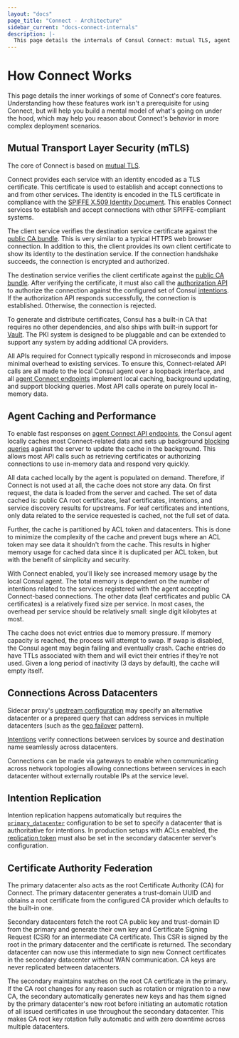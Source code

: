 ```yaml
---
layout: "docs"
page_title: "Connect - Architecture"
sidebar_current: "docs-connect-internals"
description: |-
  This page details the internals of Consul Connect: mutual TLS, agent caching and performance, intention and certificate authority replication.
---
```


# How Connect Works

This page details the inner workings of some of Connect's core features.
Understanding how these features work isn't a prerequisite for using Connect,
but will help you build a mental model of what's going on under the hood, which
may help you reason about Connect's behavior in more complex deployment
scenarios.

## Mutual Transport Layer Security (mTLS)

The core of Connect is based on [mutual TLS](https://en.wikipedia.org/wiki/Mutual_authentication).

Connect provides each service with an identity encoded as a TLS certificate.
This certificate is used to establish and accept connections to and from other
services. The identity is encoded in the TLS certificate in compliance with
the [SPIFFE X.509 Identity Document](https://github.com/spiffe/spiffe/blob/master/standards/X509-SVID.md).
This enables Connect services to establish and accept connections with
other SPIFFE-compliant systems.

The client service verifies the destination service certificate
against the [public CA bundle](/api/connect/ca.html#list-ca-root-certificates).
This is very similar to a typical HTTPS web browser connection. In addition
to this, the client provides its own client certificate to show its
identity to the destination service. If the connection handshake succeeds,
the connection is encrypted and authorized.

The destination service verifies the client certificate
against the [public CA bundle](/api/connect/ca.html#list-ca-root-certificates).
After verifying the certificate, it must also call the
[authorization API](/api/agent/connect.html#authorize) to authorize
the connection against the configured set of Consul [intentions](/docs/connect/intentions.html).
If the authorization API responds successfully, the connection is established.
Otherwise, the connection is rejected.

To generate and distribute certificates, Consul has a built-in CA that
requires no other dependencies, and
also ships with built-in support for [Vault](/docs/connect/ca/vault.html). The PKI system is designed to be pluggable
and can be extended to support any system by adding additional CA providers.

All APIs required for Connect typically respond in microseconds and impose
minimal overhead to existing services. To ensure this, Connect-related API calls
are all made to the local Consul agent over a loopback interface, and all [agent
Connect endpoints](/api/agent/connect.html) implement local caching, background
updating, and support blocking queries. Most API calls operate on purely local
in-memory data.

## Agent Caching and Performance

To enable fast responses on [agent Connect API
endpoints](/api/agent/connect.html), the Consul agent locally caches most
Connect-related data and sets up background [blocking
queries](/api/features/blocking.html) against the server to update the cache in
the background. This allows most API calls such as retrieving certificates or
authorizing connections to use in-memory data and respond very quickly.

All data cached locally by the agent is populated on demand. Therefore, if
Connect is not used at all, the cache does not store any data. On first request,
the data is loaded from the server and cached. The set of data cached is: public
CA root certificates, leaf certificates, intentions, and service discovery
results for upstreams. For leaf certificates and intentions, only data related
to the service requested is cached, not the full set of data.

Further, the cache is partitioned by ACL token and datacenters. This is done
to minimize the complexity of the cache and prevent bugs where an ACL token
may see data it shouldn't from the cache. This results in higher memory usage
for cached data since it is duplicated per ACL token, but with the benefit
of simplicity and security.

With Connect enabled, you'll likely see increased memory usage by the
local Consul agent. The total memory is dependent on the number of intentions
related to the services registered with the agent accepting Connect-based
connections. The other data (leaf certificates and public CA certificates)
is a relatively fixed size per service. In most cases, the overhead per
service should be relatively small: single digit kilobytes at most.

The cache does not evict entries due to memory pressure. If memory capacity
is reached, the process will attempt to swap. If swap is disabled, the Consul
agent may begin failing and eventually crash. Cache entries do have TTLs
associated with them and will evict their entries if they're not used. Given
a long period of inactivity (3 days by default), the cache will empty itself.

## Connections Across Datacenters

Sidecar proxy's [upstream configuration](/docs/connect/registration/service-registration.html#upstream-configuration-reference)
may specify an alternative datacenter or a prepared query that can address services
in multiple datacenters (such as the [geo failover](https://learn.hashicorp.com/consul/developer-discovery/geo-failover) pattern).

[Intentions](/docs/connect/intentions.html) verify connections between services by
source and destination name seamlessly across datacenters.

Connections can be made via gateways to enable when communicating across
network topologies allowing connections between services in each datacenter
without externally routable IPs at the service level.

## Intention Replication

Intention replication happens automatically but requires the
[`primary_datacenter`](/docs/agent/options.html#primary_datacenter)
configuration to be set to specify a datacenter that is authoritative
for intentions. In production setups with ACLs enabled, the
[replication token](/docs/agent/options.html#acl_tokens_replication) must also
be set in the secondary datacenter server's configuration.

## Certificate Authority Federation

The primary datacenter also acts as the root Certificate Authority (CA) for Connect.
The primary datacenter generates a trust-domain UUID and obtains a root certificate
from the configured CA provider which defaults to the built-in one.

Secondary datacenters fetch the root CA public key and trust-domain ID from the
primary and generate their own key and Certificate Signing Request (CSR) for an
intermediate CA certificate. This CSR is signed by the root in the primary
datacenter and the certificate is returned. The secondary datacenter can now use
this intermediate to sign new Connect certificates in the secondary datacenter
without WAN communication. CA keys are never replicated between datacenters.

The secondary maintains watches on the root CA certificate in the primary. If the
CA root changes for any reason such as rotation or migration to a new CA, the
secondary automatically generates new keys and has them signed by the primary
datacenter's new root before initiating an automatic rotation of all issued
certificates in use throughout the secondary datacenter. This makes CA root key
rotation fully automatic and with zero downtime across multiple datacenters.
